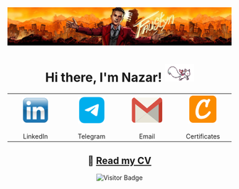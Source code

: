 <!-- Logo -->
<div align="center">
  <img src="assets/main_logo.jpg" alt="Main Logo"/>
</div>

<!-- Header -->
<h1 align="center">Hi there, I'm Nazar! <img height="40" width="65" src="assets/kyubey.gif" alt="Icon" /></h1>

<!-- My contacts -->
<div align="center">
  <table>
    <tr>
      <td align="center" width="120" style="vertical-align: bottom;">
        <a href="https://linkedin.com/in/nazar-meredov-4b0872317" target="_blank">
          <img src="assets/linkedin.png" alt="LinkedIn" width="60" height="60"/>
          <br><br>
        </a>
        LinkedIn
      </td>
      <td align="center" width="120" style="vertical-align: bottom;">
        <a href="https://t.me/faustyyn" target="_blank">
          <img src="assets/telegram.png" alt="Telegram" width="60" height="60"/>
          <br><br>
        </a>
        Telegram
      </td>
      <td align="center" width="120" style="vertical-align: bottom;">
        <a href="mailto:meredovnasar@gmail.com" target="_blank">
          <img src="assets/gmail.png" alt="Gmail" width="70" height="60"/>
          <br><br>
        </a>
        Email
      </td>
      <td align="center" width="120" style="vertical-align: bottom;">
        <a href="https://www.credly.com/users/faustyyn" target="_blank">
          <img src="assets/credly.png" alt="Credly" width="65" height="65"/>
          <br><br>
        </a>
        Certificates
      </td>
    </tr>
  </table>
</div>

<!-- See my CV -->
<div align="center">
  <h2>📄 <a href="assets/CV.pdf">Read my CV</a></h2>
</div>


<!-- Visitor statistic -->
<p align="center">
  <img src="https://visitor-badge.laobi.icu/badge?page_id=faustynn.faustynn" alt="Visitor Badge" />
</p>
